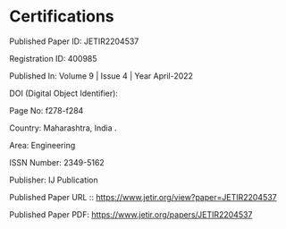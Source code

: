 # Certifications

Published Paper ID: JETIR2204537

Registration ID: 400985

Published In: Volume 9 | Issue 4 | Year April-2022

DOI (Digital Object Identifier):

Page No: f278-f284

Country: Maharashtra, India .

Area: Engineering

ISSN Number: 2349-5162

Publisher: IJ Publication

Published Paper URL :: https://www.jetir.org/view?paper=JETIR2204537

Published Paper PDF: https://www.jetir.org/papers/JETIR2204537
